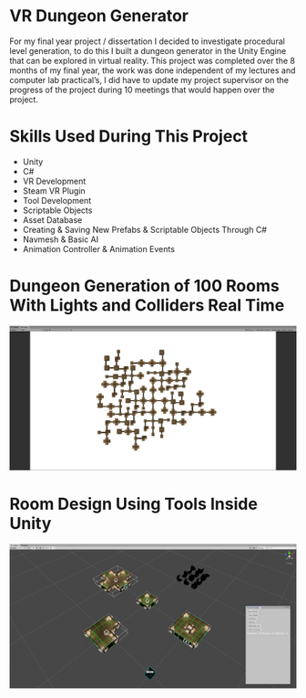 # VR Dungeon Generator
For my final year project / dissertation I decided to investigate procedural level generation, to do this I built a dungeon generator in the Unity Engine that can be explored in virtual reality. This project was completed over the 8 months of my final year, the work was done independent of my lectures and computer lab practical’s, I did have to update my project supervisor on the progress of the project during 10 meetings that would happen over the project.

# Skills Used During This Project
* Unity
* C#
* VR Development
* Steam VR Plugin
* Tool Development
* Scriptable Objects
* Asset Database
* Creating & Saving New Prefabs & Scriptable Objects Through C#
* Navmesh & Basic AI
* Animation Controller & Animation Events

# Dungeon Generation of 100 Rooms With Lights and Colliders Real Time
![Dungeon Generation GIF](https://raw.githubusercontent.com/geohan98/geohan98.github.io/master/Images/g0RyJadKTs.gif)
# Room Design Using Tools Inside Unity
![Dungeon Generation GIF](https://raw.githubusercontent.com/geohan98/geohan98.github.io/master/Images/Unity_KL1eGaUMI2.png)




